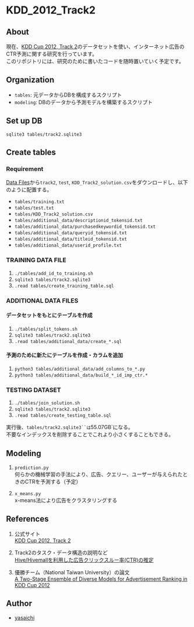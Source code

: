 # KDD_2012_Track2

## About
現在、[KDD Cup 2012, Track 2](http://www.kddcup2012.org/c/kddcup2012-track2)のデータセットを使い、インターネット広告のCTR予測に関する研究を行っています。    
このリポジトリには、研究のために書いたコードを随時置いていく予定です。

## Organization
* `tables`: 元データからDBを構成するスクリプト
* `modeling`: DBのデータから予測モデルを構築するスクリプト

## Set up DB
`sqlite3 tables/track2.sqlite3`

## Create tables
### Requirement
[Data Files](http://www.kddcup2012.org/c/kddcup2012-track2/data)から`track2`, `test`, `KDD_Track2_solution.csv`をダウンロードし、以下のように配置する。

* `tables/training.txt`
* `tables/test.txt`
* `tables/KDD_Track2_solution.csv`
* `tables/additional_data/descriptionid_tokensid.txt`
* `tables/additional_data/purchasedkeywordid_tokensid.txt`
* `tables/additional_data/queryid_tokensid.txt`
* `tables/additional_data/titleid_tokensid.txt`
* `tables/additional_data/userid_profile.txt`

### TRAINING DATA FILE
1. `./tables/add_id_to_training.sh`
2. `sqlite3 tables/track2.sqlite3`
3. `.read tables/create_training_table.sql`

### ADDITIONAL DATA FILES
#### データセットをもとにテーブルを作成
1. `./tables/split_tokens.sh`
2. `sqlite3 tables/track2.sqlite3`
3. `.read tables/additional_data/create_*.sql`

#### 予測のために新たにテーブルを作成・カラムを追加
1. `python3 tables/additional_data/add_columns_to_*.py`
2. `python3 tables/additional_data/build_*_id_imp_ctr.*`

### TESTING DATASET
1. `./tables/join_solution.sh`
2. `sqlite3 tables/track2.sqlite3`
3. `.read tables/create_testing_table.sql`

実行後、`tables/track2.sqlite3``は`55.07GB`になる。       
不要なインデックスを削除することでこれより小さくすることもできる。

## Modeling
1. `prediction.py`   
何らかの機械学習の手法により、広告、クエリー、ユーザーが与えられたときのCTRを予測する（予定）

2. `x_means.py`   
x-means法により広告をクラスタリングする

## References
1. 公式サイト       
[KDD Cup 2012, Track 2](http://www.kddcup2012.org/c/kddcup2012-track2)

2. Track2のタスク・データ構造の説明など    
[Hive/Hivemallを利用した広告クリックスルー率(CTR)の推定](http://qiita.com/myui/items/f726ca3dcc48410abe45)

3. 優勝チーム（National Taiwan University）の論文   
[A Two-Stage Ensemble of Diverse Models for Advertisement Ranking in KDD Cup 2012](https://kaggle2.blob.core.windows.net/competitions/kddcup2012/2748/media/NTU.pdf)

## Author
* [yasaichi](https://github.com/yasaichi)
